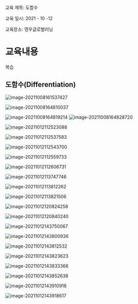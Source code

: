 교육 제목:  도함수

교육 일시: 2021 - 10 -12

교육장소: 영우글로벌러닝

# 교육내용

복습

## 도함수(Differentiation)

![image-20211008161537427](img/image-20211008161537427.png)

![image-20211008164810037](img/image-20211008164810037.png)

![image-20211008164819214](img/image-20211008164819214.png)
![image-20211008164828720](img/image-20211008164828720.png)

![image-20211012112523088](img/image-20211012112523088.png)

![image-20211012112537583](img/image-20211012112537583.png)

![image-20211012112543700](img/image-20211012112543700.png)

![image-20211012112559733](img/image-20211012112559733.png)

![image-20211012112606731](img/image-20211012112606731.png)



![image-20211012113747746](img/image-20211012113747746.png)



![image-20211012113812262](img/image-20211012113812262.png)



![image-20211012113821506](img/image-20211012113821506.png)

![image-20211012120824258](img/image-20211012120824258.png)

![image-20211012120840240](img/image-20211012120840240.png)

![image-20211012143750067](img/image-20211012143750067.png)

![image-20211012143800936](img/image-20211012143800936.png)

![image-20211012143812532](img/image-20211012143812532.png)

![image-20211012143823623](img/image-20211012143823623.png)

![image-20211012143833366](img/image-20211012143833366.png)

![image-20211012143852638](img/image-20211012143852638.png)

![image-20211012143910918](img/image-20211012143910918.png)

![image-20211012143918617](img/image-20211012143918617.png)